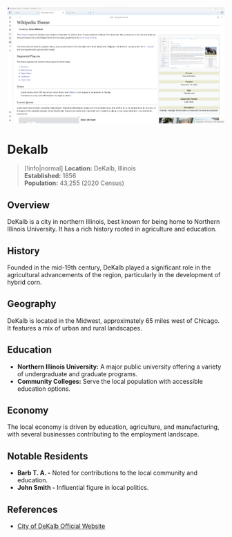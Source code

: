 ![](assets/newest.png)

# Dekalb

>[!info|normal]
>**Location:** DeKalb, Illinois  
>**Established:** 1856  
>**Population:** 43,255 (2020 Census)  

## Overview
DeKalb is a city in northern Illinois, best known for being home to Northern Illinois University. It has a rich history rooted in agriculture and education.

## History
Founded in the mid-19th century, DeKalb played a significant role in the agricultural advancements of the region, particularly in the development of hybrid corn.

## Geography
DeKalb is located in the Midwest, approximately 65 miles west of Chicago. It features a mix of urban and rural landscapes.

## Education
- **Northern Illinois University:** A major public university offering a variety of undergraduate and graduate programs.
- **Community Colleges:** Serve the local population with accessible education options.

## Economy
The local economy is driven by education, agriculture, and manufacturing, with several businesses contributing to the employment landscape.

## Notable Residents
- **Barb T. A. -** Noted for contributions to the local community and education.
- **John Smith -** Influential figure in local politics.

## References
- [City of DeKalb Official Website](http://www.cityofdekalb.com)
